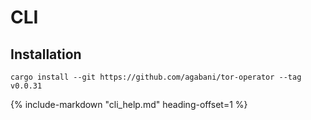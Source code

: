 # CLI

## Installation

```
cargo install --git https://github.com/agabani/tor-operator --tag v0.0.31
```

{%
   include-markdown "cli_help.md"
   heading-offset=1
%}
